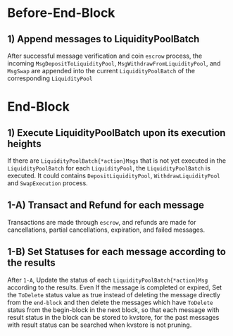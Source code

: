 <!--
order: 6
-->

# Before-End-Block

## 1) Append messages to LiquidityPoolBatch

After successful message verification and coin `escrow` process, the incoming `MsgDepositToLiquidityPool`, `MsgWithdrawFromLiquidityPool`, and `MsgSwap` are appended into the current `LiquidityPoolBatch` of the corresponding `LiquidityPool`

# End-Block

## 1) Execute LiquidityPoolBatch upon its execution heights

If there are `LiquidityPoolBatch{*action}Msgs` that is not yet executed in the `LiquidityPoolBatch` for each `LiquidityPool`, the `LiquidityPoolBatch` is executed. It could contains `DepositLiquidityPool`, `WithdrawLiquidityPool` and `SwapExecution` process.

## 1-A) Transact and Refund for each message

Transactions are made through `escrow`, and refunds are made for cancellations, partial cancellations, expiration, and failed messages.

## 1-B) Set Statuses for each message according to the results

After `1-A`, Update the status of each `LiquidityPoolBatch{*action}Msg` according to the results. Even If the message is completed or expired, Set the `ToDelete` status value as true instead of deleting the message directly from the `end-block` and then delete the messages which have `ToDelete` status from the begin-block in the next block, so that each message with result status in the block can be stored to kvstore, for the past messages with result status can be searched when kvstore is not pruning.
 